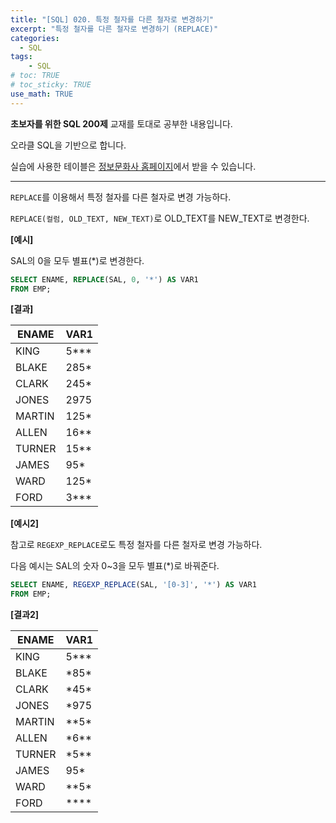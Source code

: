 ```yaml
---
title: "[SQL] 020. 특정 철자를 다른 철자로 변경하기"
excerpt: "특정 철자를 다른 철자로 변경하기 (REPLACE)"
categories: 
  - SQL
tags: 
    - SQL
# toc: TRUE
# toc_sticky: TRUE
use_math: TRUE
---
```


**초보자를 위한 SQL 200제** 교재를 토대로 공부한 내용입니다.

오라클 SQL을 기반으로 합니다.

실습에 사용한 테이블은 [정보문화사 홈페이지](http://infopub.co.kr/index.asp)에서 받을 수 있습니다.

---

`REPLACE`를 이용해서 특정 철자를 다른 철자로 변경 가능하다.

`REPLACE(컬럼, OLD_TEXT, NEW_TEXT)`로 OLD_TEXT를 NEW_TEXT로 변경한다.

**[예시]**

SAL의 0을 모두 별표(*)로 변경한다.

```sql
SELECT ENAME, REPLACE(SAL, 0, '*') AS VAR1
FROM EMP;
```


**[결과]**

ENAME|VAR1
|-|-|
KING|5***
BLAKE|285*
CLARK|245*
JONES|2975
MARTIN|125*
ALLEN|16**
TURNER|15**
JAMES|95*
WARD|125*
FORD|3***


**[예시2]**

참고로 `REGEXP_REPLACE`로도 특정 철자를 다른 철자로 변경 가능하다.

다음 예시는 SAL의 숫자 0~3을 모두 별표(*)로 바꿔준다.

```sql
SELECT ENAME, REGEXP_REPLACE(SAL, '[0-3]', '*') AS VAR1
FROM EMP;
```


**[결과2]**

ENAME|VAR1
|-|-|
KING|5\*\*\*
BLAKE|\*85\*
CLARK|\*45\*
JONES|\*975
MARTIN|\*\*5\*
ALLEN|\*6\*\*
TURNER|\*5\*\*
JAMES|95\*
WARD|\*\*5\*
FORD|\*\*\*\*